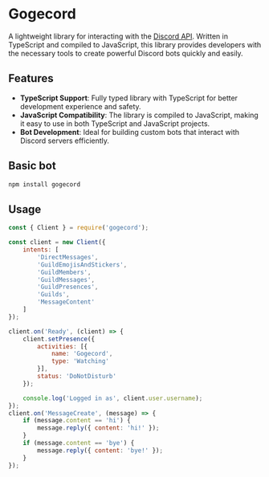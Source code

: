 # Gogecord
A lightweight library for interacting with the [Discord API](https://discord.com/developers/docs/intro). Written in TypeScript and compiled to JavaScript, this library provides developers with the necessary tools to create powerful Discord bots quickly and easily.

## Features
- **TypeScript Support**: Fully typed library with TypeScript for better development experience and safety.
- **JavaScript Compatibility**: The library is compiled to JavaScript, making it easy to use in both TypeScript and JavaScript projects.
- **Bot Development**: Ideal for building custom bots that interact with Discord servers efficiently.

## Basic bot
```bash
npm install gogecord
```

## Usage
```js
const { Client } = require('gogecord');

const client = new Client({
    intents: [
        'DirectMessages',
        'GuildEmojisAndStickers',
        'GuildMembers',
        'GuildMessages',
        'GuildPresences',
        'Guilds',
        'MessageContent'
    ]
});

client.on('Ready', (client) => {
    client.setPresence({
        activities: [{
            name: 'Gogecord',
            type: 'Watching'
        }],
        status: 'DoNotDisturb'
    });

    console.log('Logged in as', client.user.username);
});
client.on('MessageCreate', (message) => {
    if (message.content == 'hi') {
        message.reply({ content: 'hi!' });
    }
    if (message.content == 'bye') {
        message.reply({ content: 'bye!' });
    }
});
```
